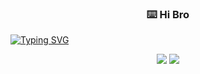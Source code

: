 <p align="center">
  <h3 align="center">⌨️ Hi Bro</h3>
</p>

<a href="https://git.io/typing-svg"><img src="https://readme-typing-svg.herokuapp.com
font=Asimovian&pause=1000&color=F758DF&background=F8FFD900&center=true&random=true&width=435&lines=I+am+a+student+of+MFTI;I+love+IT+and+swiming;Do+you+know+DOOM%3F" alt="Typing SVG" /></a>

<p align="center">
  <a href="https://github.com/search?q=extension%3Amd+%22https+readme+typing+svg%22&type=Code" alt="Users" title="Repo users">
    <img src="https://freshidea.com/jonah/app/github-search-results/readme-typing-svg/index.php"/></a>
  <a href="https://discord.gg/fPrdqh3Zfu" alt="Discord" title="Dev Pro Tips Discussion & Support Server">
    <img src="https://img.shields.io/discord/819650821314052106?color=7289DA&logo=discord&logoColor=white&style=for-the-badge"/></a>
</p>
